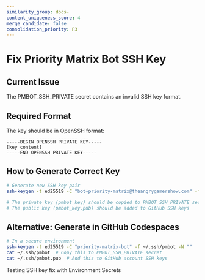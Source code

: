 ```yaml
---
similarity_group: docs-
content_uniqueness_score: 4
merge_candidate: false
consolidation_priority: P3
---
```

# Fix Priority Matrix Bot SSH Key

## Current Issue

The PMBOT_SSH_PRIVATE secret contains an invalid SSH key format.

## Required Format

The key should be in OpenSSH format:

```text
-----BEGIN OPENSSH PRIVATE KEY-----
[key content]
-----END OPENSSH PRIVATE KEY-----
```

## How to Generate Correct Key

```bash
# Generate new SSH key pair
ssh-keygen -t ed25519 -C "bot+priority-matrix@theangrygamershow.com" -f pmbot_key -N ""

# The private key (pmbot_key) should be copied to PMBOT_SSH_PRIVATE secret
# The public key (pmbot_key.pub) should be added to GitHub SSH keys
```

## Alternative: Generate in GitHub Codespaces

```bash
# In a secure environment
ssh-keygen -t ed25519 -C "priority-matrix-bot" -f ~/.ssh/pmbot -N ""
cat ~/.ssh/pmbot  # Copy this to PMBOT_SSH_PRIVATE secret
cat ~/.ssh/pmbot.pub  # Add this to GitHub account SSH keys
```

Testing SSH key fix with Environment Secrets
